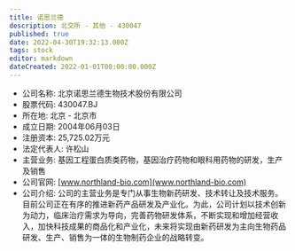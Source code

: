 ```yaml
---
title: 诺思兰德
description: 北交所 - 其他 - 430047
published: true
date: 2022-04-30T19:32:13.000Z
tags: stock
editor: markdown
dateCreated: 2022-01-01T00:00:00.000Z
---
```


- 公司名称: 北京诺思兰德生物技术股份有限公司
- 股票代码: 430047.BJ
- 所在地: 北京 - 北京市
- 成立日期: 2004年06月03日
- 注册资本: 25,725.02万元
- 法定代表人: 许松山
- 主营业务: 基因工程蛋白质类药物，基因治疗药物和眼科用药物的研发，生产及销售
- 公司官网: [www.northland-bio.com](www.northland-bio.com)
- 公司介绍: 公司的主营业务是专门从事生物新药研发、技术转让及技术服务。目前公司正在有序的推进新药产品研发及产业化。为此，公司计划以技术创新为动力，临床治疗需求为导向，完善药物研发体系，不断实现和增加经营收入，加快科技成果的商品化和产业化，未来将实现由新药研发为主向生物药品研发、生产、销售为一体的生物制药企业的战略转变。


